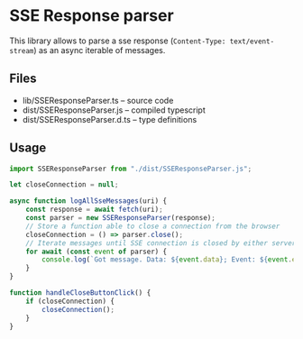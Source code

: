 # SSE Response parser

This library allows to parse a sse response (`Content-Type: text/event-stream`)
as an async iterable of messages.

## Files
* lib/SSEResponseParser.ts – source code
* dist/SSEResponseParser.js – compiled typescript
* dist/SSEResponseParser.d.ts – type definitions

## Usage

```js
import SSEResponseParser from "./dist/SSEResponseParser.js"; 

let closeConnection = null;

async function logAllSseMessages(uri) {
    const response = await fetch(uri);
    const parser = new SSEResponseParser(response);
    // Store a function able to close a connection from the browser
    closeConnection = () => parser.close();
    // Iterate messages until SSE connection is closed by either server or the client 
    for await (const event of parser) {
        console.log(`Got message. Data: ${event.data}; Event: ${event.event}`, event);
    }
}

function handleCloseButtonClick() {
    if (closeConnection) {
        closeConnection();
    }
} 
```
